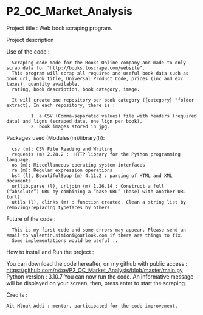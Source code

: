 # P2_OC_Market_Analysis

Project title : 
Web book scraping program.

Project description
  
  Use of the code : 
  
      Scraping code made for the Books Online company and made to only scrap data for "http://books.toscrape.com/website".
      This program will scrap all required and useful book data such as book url, book title, Universal Product Code, prices (inc and exc taxes), quantity available, 
      rating, book description, book category, image.

      It will create one repository per book category ({category} "folder extract). In each repository, there is :

             1. a CSV (Comma-separated values) file with headers (required data) and ligns (scraped data, one lign per book),
             2. book images stored in jpg.
  
  Packages used (Modules(m)/library(l)): 
      
      csv (m): CSV File Reading and Writing
      requests (m) 2.28.2 :  HTTP library for the Python programming language.
      os (m): Miscellaneous operating system interfaces
      re (m): Regular expression operations
      bs4 (l), BeautifulSoup (m) 4.11.2 : parsing of HTML and XML documents
      urllib.parse (l), urljoin (m) 1.26.14 : Construct a full (“absolute”) URL by combining a “base URL” (base) with another URL (url)
      utils (l), clinks (m) : function created. Clean a string list by removing/replacing typefaces by others. 
  
  Future of the code : 
      
      This is my first code and some errors may appear. Please send an email to valentin.simioni@outlook.com if there are things to fix.
      Some implementations would be useful ..
      
How to install and Run the project :

You can download the code hereafter, on my github with public access : https://github.com/n4xe/P2_OC_Market_Analysis/blob/master/main.py
Python version : 3.10.7
You can now run the code. An informative message will be displayed on your screen, then, press enter to start the scraping.

Credits : 

    Ait-Mlouk Addi : mentor, participated for the code improvement.
